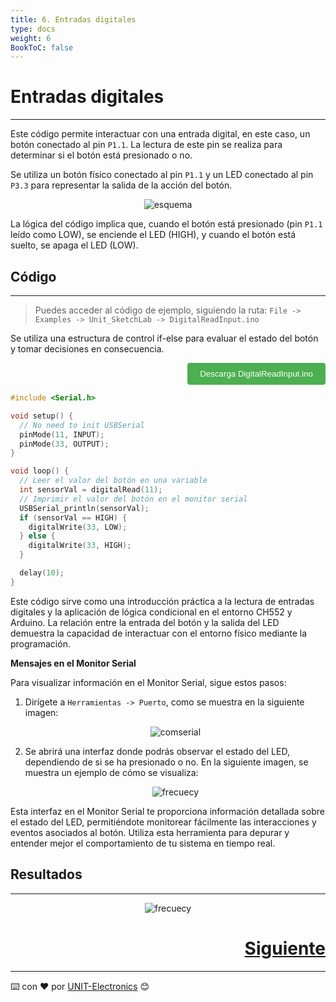 ```yaml
---
title: 6. Entradas digitales
type: docs
weight: 6
BookToC: false
---
```


# Entradas digitales

---
Este código permite interactuar con una entrada digital, en este caso, un botón conectado al pin `P1.1`. La lectura de este pin se realiza para determinar si el botón está presionado o no.

Se utiliza un botón físico conectado al pin `P1.1` y un LED conectado al pin `P3.3` para representar la salida de la acción del botón. 

<p align="center">
    <img src="/docs/6-Entradas_digitales/images/input_res.png" alt="esquema">
</p>


La lógica del código implica que, cuando el botón está presionado (pin `P1.1` leído como LOW), se enciende el LED (HIGH), y cuando el botón está suelto, se apaga el LED (LOW).

## Código
---

> Puedes acceder al código de ejemplo, siguiendo la ruta: `File -> Examples -> Unit_SketchLab -> DigitalReadInput.ino`

Se utiliza una estructura de control if-else para evaluar el estado del botón y tomar decisiones en consecuencia.
<div style="text-align: right;">
    <a href="/docs/6-Entradas_digitales/code/input_digital.ino" download="DigitalReadInput.ino">
        <button style="background-color: #4CAF50; color: white; padding: 10px 20px; border: none; border-radius: 4px; cursor: pointer;">
            Descarga DigitalReadInput.ino 
        </button>
    </a>
</div>

```c
#include <Serial.h>

void setup() {
  // No need to init USBSerial
  pinMode(11, INPUT);
  pinMode(33, OUTPUT);
}

void loop() {
  // Leer el valor del botón en una variable
  int sensorVal = digitalRead(11);
  // Imprimir el valor del botón en el monitor serial
  USBSerial_println(sensorVal);
  if (sensorVal == HIGH) {
    digitalWrite(33, LOW);
  } else {
    digitalWrite(33, HIGH);
  }

  delay(10);
}
```
Este código sirve como una introducción práctica a la lectura de entradas digitales y la aplicación de lógica condicional en el entorno CH552 y Arduino. La relación entre la entrada del botón y la salida del LED demuestra la capacidad de interactuar con el entorno físico mediante la programación.

**Mensajes en el Monitor Serial**

Para visualizar información en el Monitor Serial, sigue estos pasos:

1. Dirígete a `Herramientas -> Puerto`, como se muestra en la siguiente imagen:

    <p align="center">
        <img src="/docs/6-Entradas_digitales/images/com.png" alt="comserial">
    </p>

2. Se abrirá una interfaz donde podrás observar el estado del LED, dependiendo de si se ha presionado o no. En la siguiente imagen, se muestra un ejemplo de cómo se visualiza:

    <p align="center">
        <img src="/docs/6-Entradas_digitales/images/in.png" alt="frecuecy">
    </p>

Esta interfaz en el Monitor Serial te proporciona información detallada sobre el estado del LED, permitiéndote monitorear fácilmente las interacciones y eventos asociados al botón. Utiliza esta herramienta para depurar y entender mejor el comportamiento de tu sistema en tiempo real.

## Resultados
---
<p align="center">
    <img src="/docs/6-Entradas_digitales/images/input.gif" alt="frecuecy">
</p>

<div style="text-align: right">
    <h1><a href="/docs/7-entradas_open_drain/">Siguiente</a></h>
</div>



---
⌨️ con ❤️ por [UNIT-Electronics](https://github.com/UNIT-Electronics) 😊



